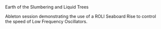 Earth of the Slumbering and Liquid Trees

Ableton session demonstrating the use of a ROLI Seaboard Rise to control the speed of Low Frequency Oscillators. 
